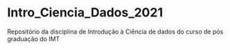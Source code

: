 # Intro_Ciencia_Dados_2021
Repositório da disciplina de Introdução à Ciência de dados do curso de pós graduação do IMT
